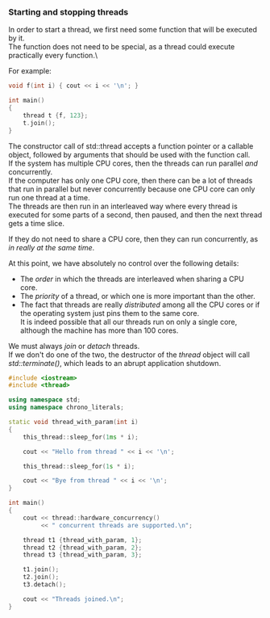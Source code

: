### Starting and stopping threads

In order to start a thread, we first need some function that will be executed by it. \
The function does not need to be special, as a thread could execute practically every function.\

For example:
```cpp
void f(int i) { cout << i << '\n'; }

int main()
{
    thread t {f, 123};
    t.join();
}
```
The constructor call of std::thread accepts a function pointer or a callable object, followed by arguments that should be used with the function call.\
If the system has multiple CPU cores, then the threads can run parallel *and* concurrently.\
If the computer has only one CPU core, then there can be a lot of threads that run in parallel but never concurrently because one CPU core can only run one thread at a time. \
The threads are then run in an interleaved way where every thread is executed for some parts of a second, then paused, and then the next thread gets a time slice.

If they do not need to share a CPU core, then they can run concurrently, as *in really at the same time*.

At this point, we have absolutely no control over the following details:

- The *order* in which the threads are interleaved when sharing a CPU core.
- The *priority* of a thread, or which one is more important than the other.
- The fact that threads are really *distributed* among all the CPU cores or if the operating system just pins them to the same core. \
It is indeed possible that all our threads run on only a single core, although the machine has more than 100 cores.

We must always *join* or *detach* threads. \
If we don't do one of the two, the destructor of the *thread* object will call *std::terminate()*, which leads to an abrupt application shutdown.

```cpp
#include <iostream>
#include <thread>

using namespace std;
using namespace chrono_literals;

static void thread_with_param(int i)
{
    this_thread::sleep_for(1ms * i);

    cout << "Hello from thread " << i << '\n';

    this_thread::sleep_for(1s * i);

    cout << "Bye from thread " << i << '\n';
}

int main()
{
    cout << thread::hardware_concurrency()
         << " concurrent threads are supported.\n";

    thread t1 {thread_with_param, 1};
    thread t2 {thread_with_param, 2};
    thread t3 {thread_with_param, 3};

    t1.join();
    t2.join();
    t3.detach();

    cout << "Threads joined.\n";
}
```